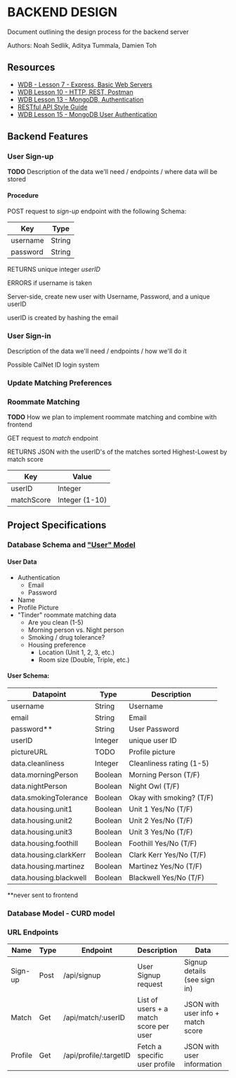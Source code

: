 
# BACKEND DESIGN
Document outlining the design process for the backend server

Authors: Noah Sedlik, Aditya Tummala, Damien Toh

## Resources
* [WDB - Lesson 7 - Express, Basic Web Servers](https://fullstackdecal.com/docs/Lessons/Lesson8)
* [WDB Lesson 10 - HTTP, REST, Postman](https://fullstackdecal.com/docs/Lessons/Lesson11)
* [WDB Lesson 13 - MongoDB, Authentication](https://fullstackdecal.com/docs/Lessons/Lesson14)
* [RESTful API Style Guide](https://fullstackdecal.com/docs/Lessons/Lesson11)
* [WDB Lesson 15 - MongoDB User Authentication](https://fullstackdecal.com/docs/Lessons/Lesson16)

## Backend Features

### User Sign-up
**TODO** Description of the data we'll need / endpoints / where data will be stored

#### Procedure
POST request to *sign-up* endpoint with the following Schema:

| Key      | Type   |
|----------|--------|
| username | String |
| password | String |

RETURNS unique integer *userID*

ERRORS if username is taken

Server-side, create new user with Username, Password, and a unique userID

userID is created by hashing the email

### User Sign-in
Description of the data we'll need / endpoints / how we'll do it

Possible CalNet ID login system

### Update Matching Preferences

### Roommate Matching
**TODO** How we plan to implement roommate matching and combine with frontend

GET request to *match* endpoint 

RETURNS JSON with the userID's of the matches sorted Highest-Lowest by match score

| Key        | Value          |
|------------|----------------|
| userID     | Integer        |
 | matchScore | Integer (1-10) |

## Project Specifications

### Database Schema and ["User" Model](https://fullstackdecal.com/docs/Lessons/Lesson14#configuring-the-user-model)

#### User Data
* Authentication
  * Email
  * Password
* Name
* Profile Picture
* "Tinder" roommate matching data
  * Are you clean (1-5)
  * Morning person vs. Night person
  * Smoking / drug tolerance?
  * Housing preference
    * Location (Unit 1, 2, 3, etc.)
    * Room size (Double, Triple, etc.)

#### User Schema:

| Datapoint              | Type    | Description              |
|------------------------|---------|--------------------------|
| username               | String  | Username                 |
| email                  | String  | Email                    |
| password**             | String  | User Password            |
| userID                 | Integer | unique user ID           |
| pictureURL             | TODO    | Profile picture          |
| data.cleanliness       | Integer | Cleanliness rating (1-5) |
| data.morningPerson     | Boolean | Morning Person (T/F)     |
| data.nightPerson       | Boolean | Night Owl (T/F)          |
| data.smokingTolerance  | Boolean | Okay with smoking? (T/F) |
| data.housing.unit1     | Boolean | Unit 1 Yes/No (T/F)      |
| data.housing.unit2     | Boolean | Unit 2 Yes/No (T/F)      |
| data.housing.unit3     | Boolean | Unit 3 Yes/No (T/F)      |
| data.housing.foothill  | Boolean | Foothill Yes/No (T/F)    |
| data.housing.clarkKerr | Boolean | Clark Kerr Yes/No (T/F)  |
| data.housing.martinez  | Boolean | Martinez   Yes/No (T/F)  |
| data.housing.blackwell | Boolean | Blackwell  Yes/No (T/F)  |

**never sent to frontend

### Database Model - CURD model

### URL Endpoints

| Name    | Type | Endpoint               | Description                            | Data                              | Parameters            |
|---------|------|------------------------|----------------------------------------|-----------------------------------|-----------------------|
| Sign-up | Post | /api/signup            | User Signup request                    | Signup details (see sign in)      | Username + Password   |
| Match   | Get  | /api/match/:userID     | List of users + a match score per user | JSON with user info + match score | Current user's userID |
| Profile | Get  | /api/profile/:targetID | Fetch a specific user profile          | JSON with user information        | Target User's userID  |

